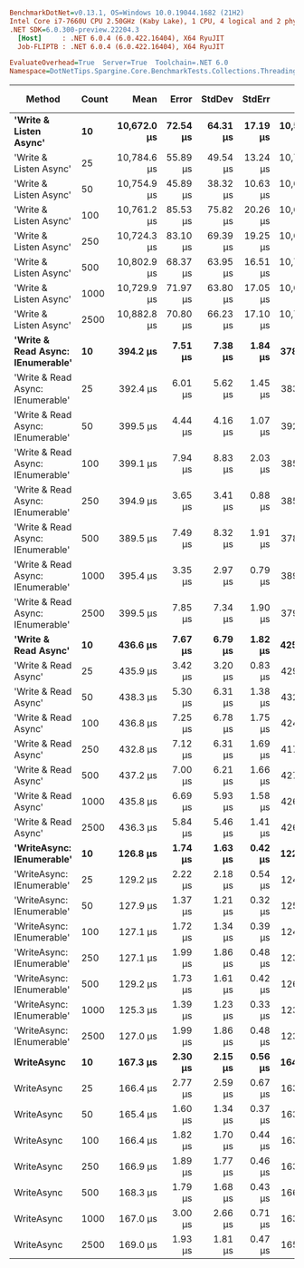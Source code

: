 ``` ini

BenchmarkDotNet=v0.13.1, OS=Windows 10.0.19044.1682 (21H2)
Intel Core i7-7660U CPU 2.50GHz (Kaby Lake), 1 CPU, 4 logical and 2 physical cores
.NET SDK=6.0.300-preview.22204.3
  [Host]     : .NET 6.0.4 (6.0.422.16404), X64 RyuJIT
  Job-FLIPTB : .NET 6.0.4 (6.0.422.16404), X64 RyuJIT

EvaluateOverhead=True  Server=True  Toolchain=.NET 6.0  
Namespace=DotNetTips.Spargine.Core.BenchmarkTests.Collections.Threading  Categories=Async  

```
|                            Method | Count |        Mean |    Error |   StdDev |   StdErr |         Min |          Q1 |      Median |          Q3 |         Max |     Op/s | CI99.9% Margin | Iterations | Kurtosis | MValue | Skewness | Rank | LogicalGroup | Baseline | Code Size |   Gen 0 |  Gen 1 | Allocated |
|---------------------------------- |------ |------------:|---------:|---------:|---------:|------------:|------------:|------------:|------------:|------------:|---------:|---------------:|-----------:|---------:|-------:|---------:|-----:|------------- |--------- |----------:|--------:|-------:|----------:|
|            **&#39;Write &amp; Listen Async&#39;** |    **10** | **10,672.0 μs** | **72.54 μs** | **64.31 μs** | **17.19 μs** | **10,543.4 μs** | **10,626.4 μs** | **10,687.6 μs** | **10,713.0 μs** | **10,779.6 μs** |    **93.70** |      **72.540 μs** |      **14.00** |    **2.124** |  **2.000** |  **-0.2612** |    **5** |            ***** |       **No** |      **3 KB** | **46.8750** |      **-** |    **407 KB** |
|            &#39;Write &amp; Listen Async&#39; |    25 | 10,784.6 μs | 55.89 μs | 49.54 μs | 13.24 μs | 10,715.1 μs | 10,752.2 μs | 10,772.4 μs | 10,823.1 μs | 10,862.0 μs |    92.72 |      55.889 μs |      14.00 |    1.610 |  2.000 |   0.2881 |    5 |            * |       No |      3 KB | 46.8750 |      - |    408 KB |
|            &#39;Write &amp; Listen Async&#39; |    50 | 10,754.9 μs | 45.89 μs | 38.32 μs | 10.63 μs | 10,696.1 μs | 10,735.1 μs | 10,758.5 μs | 10,763.8 μs | 10,821.3 μs |    92.98 |      45.894 μs |      13.00 |    1.913 |  2.000 |   0.0934 |    5 |            * |       No |      3 KB | 46.8750 |      - |    407 KB |
|            &#39;Write &amp; Listen Async&#39; |   100 | 10,761.2 μs | 85.53 μs | 75.82 μs | 20.26 μs | 10,646.1 μs | 10,695.3 μs | 10,770.0 μs | 10,800.3 μs | 10,903.2 μs |    92.93 |      85.527 μs |      14.00 |    1.922 |  2.000 |   0.0239 |    5 |            * |       No |      3 KB | 46.8750 |      - |    408 KB |
|            &#39;Write &amp; Listen Async&#39; |   250 | 10,724.3 μs | 83.10 μs | 69.39 μs | 19.25 μs | 10,607.0 μs | 10,684.5 μs | 10,727.6 μs | 10,789.8 μs | 10,812.8 μs |    93.25 |      83.096 μs |      13.00 |    1.701 |  2.000 |  -0.1984 |    5 |            * |       No |      3 KB | 31.2500 |      - |    407 KB |
|            &#39;Write &amp; Listen Async&#39; |   500 | 10,802.9 μs | 68.37 μs | 63.95 μs | 16.51 μs | 10,724.9 μs | 10,753.6 μs | 10,789.2 μs | 10,836.5 μs | 10,939.8 μs |    92.57 |      68.371 μs |      15.00 |    2.151 |  2.000 |   0.5685 |    5 |            * |       No |      3 KB | 46.8750 |      - |    406 KB |
|            &#39;Write &amp; Listen Async&#39; |  1000 | 10,729.9 μs | 71.97 μs | 63.80 μs | 17.05 μs | 10,622.3 μs | 10,702.0 μs | 10,732.1 μs | 10,784.7 μs | 10,823.4 μs |    93.20 |      71.968 μs |      14.00 |    1.784 |  2.000 |  -0.2135 |    5 |            * |       No |      3 KB | 46.8750 |      - |    408 KB |
|            &#39;Write &amp; Listen Async&#39; |  2500 | 10,882.8 μs | 70.80 μs | 66.23 μs | 17.10 μs | 10,780.1 μs | 10,829.1 μs | 10,878.4 μs | 10,937.2 μs | 10,998.9 μs |    91.89 |      70.802 μs |      15.00 |    1.603 |  2.000 |   0.0418 |    5 |            * |       No |      3 KB | 46.8750 |      - |    408 KB |
| **&#39;Write &amp; Read Async: IEnumerable&#39;** |    **10** |    **394.2 μs** |  **7.51 μs** |  **7.38 μs** |  **1.84 μs** |    **378.2 μs** |    **392.2 μs** |    **396.2 μs** |    **399.4 μs** |    **402.6 μs** | **2,536.96** |       **7.513 μs** |      **16.00** |    **2.509** |  **2.000** |  **-0.8968** |    **3** |            ***** |       **No** |      **0 KB** | **27.3438** | **1.9531** |    **242 KB** |
| &#39;Write &amp; Read Async: IEnumerable&#39; |    25 |    392.4 μs |  6.01 μs |  5.62 μs |  1.45 μs |    383.8 μs |    388.2 μs |    392.4 μs |    397.1 μs |    401.6 μs | 2,548.51 |       6.010 μs |      15.00 |    1.572 |  2.000 |   0.1535 |    3 |            * |       No |      0 KB | 27.3438 | 1.4648 |    242 KB |
| &#39;Write &amp; Read Async: IEnumerable&#39; |    50 |    399.5 μs |  4.44 μs |  4.16 μs |  1.07 μs |    392.9 μs |    396.2 μs |    400.0 μs |    402.5 μs |    406.5 μs | 2,502.88 |       4.443 μs |      15.00 |    1.697 |  2.000 |  -0.1551 |    3 |            * |       No |      0 KB | 27.3438 | 1.9531 |    242 KB |
| &#39;Write &amp; Read Async: IEnumerable&#39; |   100 |    399.1 μs |  7.94 μs |  8.83 μs |  2.03 μs |    385.9 μs |    392.8 μs |    396.5 μs |    403.6 μs |    417.0 μs | 2,505.61 |       7.945 μs |      19.00 |    2.340 |  2.000 |   0.6998 |    3 |            * |       No |      0 KB | 27.3438 | 1.9531 |    242 KB |
| &#39;Write &amp; Read Async: IEnumerable&#39; |   250 |    394.9 μs |  3.65 μs |  3.41 μs |  0.88 μs |    385.8 μs |    393.5 μs |    394.9 μs |    397.4 μs |    398.7 μs | 2,532.42 |       3.645 μs |      15.00 |    3.765 |  2.000 |  -1.0943 |    3 |            * |       No |      0 KB | 27.3438 | 1.9531 |    242 KB |
| &#39;Write &amp; Read Async: IEnumerable&#39; |   500 |    389.5 μs |  7.49 μs |  8.32 μs |  1.91 μs |    378.1 μs |    382.2 μs |    388.9 μs |    396.0 μs |    404.7 μs | 2,567.39 |       7.486 μs |      19.00 |    1.801 |  2.000 |   0.2683 |    3 |            * |       No |      0 KB | 27.3438 | 1.9531 |    242 KB |
| &#39;Write &amp; Read Async: IEnumerable&#39; |  1000 |    395.4 μs |  3.35 μs |  2.97 μs |  0.79 μs |    389.9 μs |    393.6 μs |    395.8 μs |    397.3 μs |    400.9 μs | 2,528.80 |       3.351 μs |      14.00 |    2.172 |  2.000 |  -0.1366 |    3 |            * |       No |      0 KB | 27.3438 | 1.9531 |    242 KB |
| &#39;Write &amp; Read Async: IEnumerable&#39; |  2500 |    399.5 μs |  7.85 μs |  7.34 μs |  1.90 μs |    379.4 μs |    397.8 μs |    401.0 μs |    403.1 μs |    409.3 μs | 2,503.05 |       7.847 μs |      15.00 |    4.291 |  2.000 |  -1.2182 |    3 |            * |       No |      0 KB | 27.3438 | 1.9531 |    242 KB |
|              **&#39;Write &amp; Read Async&#39;** |    **10** |    **436.6 μs** |  **7.67 μs** |  **6.79 μs** |  **1.82 μs** |    **425.6 μs** |    **432.9 μs** |    **438.9 μs** |    **440.0 μs** |    **450.1 μs** | **2,290.30** |       **7.665 μs** |      **14.00** |    **2.302** |  **2.000** |  **-0.1469** |    **4** |            ***** |       **No** |      **0 KB** | **27.3438** | **1.9531** |    **242 KB** |
|              &#39;Write &amp; Read Async&#39; |    25 |    435.9 μs |  3.42 μs |  3.20 μs |  0.83 μs |    429.7 μs |    433.9 μs |    436.4 μs |    438.1 μs |    440.6 μs | 2,294.33 |       3.417 μs |      15.00 |    2.020 |  2.000 |  -0.4092 |    4 |            * |       No |      0 KB | 27.3438 | 2.4414 |    242 KB |
|              &#39;Write &amp; Read Async&#39; |    50 |    438.3 μs |  5.30 μs |  6.31 μs |  1.38 μs |    432.2 μs |    435.0 μs |    436.8 μs |    438.0 μs |    459.1 μs | 2,281.52 |       5.300 μs |      21.00 |    6.223 |  2.000 |   1.8756 |    4 |            * |       No |      0 KB | 27.8320 | 1.9531 |    242 KB |
|              &#39;Write &amp; Read Async&#39; |   100 |    436.8 μs |  7.25 μs |  6.78 μs |  1.75 μs |    424.2 μs |    431.9 μs |    437.3 μs |    442.0 μs |    447.0 μs | 2,289.28 |       7.252 μs |      15.00 |    1.832 |  2.000 |  -0.1523 |    4 |            * |       No |      0 KB | 27.3438 | 1.4648 |    242 KB |
|              &#39;Write &amp; Read Async&#39; |   250 |    432.8 μs |  7.12 μs |  6.31 μs |  1.69 μs |    417.6 μs |    429.5 μs |    432.8 μs |    437.5 μs |    442.9 μs | 2,310.41 |       7.118 μs |      14.00 |    3.123 |  2.000 |  -0.6308 |    4 |            * |       No |      0 KB | 27.3438 | 2.4414 |    242 KB |
|              &#39;Write &amp; Read Async&#39; |   500 |    437.2 μs |  7.00 μs |  6.21 μs |  1.66 μs |    427.3 μs |    432.1 μs |    437.4 μs |    441.3 μs |    447.3 μs | 2,287.45 |       7.005 μs |      14.00 |    1.599 |  2.000 |  -0.0584 |    4 |            * |       No |      0 KB | 27.3438 | 1.9531 |    242 KB |
|              &#39;Write &amp; Read Async&#39; |  1000 |    435.8 μs |  6.69 μs |  5.93 μs |  1.58 μs |    426.0 μs |    433.0 μs |    436.4 μs |    439.0 μs |    445.1 μs | 2,294.41 |       6.689 μs |      14.00 |    1.943 |  2.000 |  -0.2593 |    4 |            * |       No |      0 KB | 27.3438 | 2.4414 |    242 KB |
|              &#39;Write &amp; Read Async&#39; |  2500 |    436.3 μs |  5.84 μs |  5.46 μs |  1.41 μs |    426.5 μs |    432.4 μs |    436.5 μs |    440.5 μs |    445.4 μs | 2,291.91 |       5.837 μs |      15.00 |    1.756 |  2.000 |  -0.0319 |    4 |            * |       No |      0 KB | 27.3438 | 1.9531 |    242 KB |
|         **&#39;WriteAsync: IEnumerable&#39;** |    **10** |    **126.8 μs** |  **1.74 μs** |  **1.63 μs** |  **0.42 μs** |    **122.4 μs** |    **126.2 μs** |    **127.4 μs** |    **127.9 μs** |    **129.0 μs** | **7,885.06** |       **1.745 μs** |      **15.00** |    **3.969** |  **2.000** |  **-1.2051** |    **1** |            ***** |       **No** |      **0 KB** |  **7.0801** | **0.7324** |     **66 KB** |
|         &#39;WriteAsync: IEnumerable&#39; |    25 |    129.2 μs |  2.22 μs |  2.18 μs |  0.54 μs |    124.9 μs |    128.0 μs |    129.6 μs |    130.4 μs |    132.9 μs | 7,737.28 |       2.216 μs |      16.00 |    2.377 |  2.000 |  -0.1525 |    1 |            * |       No |      0 KB |  7.0801 | 0.4883 |     66 KB |
|         &#39;WriteAsync: IEnumerable&#39; |    50 |    127.9 μs |  1.37 μs |  1.21 μs |  0.32 μs |    125.8 μs |    126.9 μs |    127.8 μs |    129.0 μs |    129.4 μs | 7,820.22 |       1.368 μs |      14.00 |    1.459 |  2.000 |  -0.1385 |    1 |            * |       No |      0 KB |  7.0801 | 0.7324 |     66 KB |
|         &#39;WriteAsync: IEnumerable&#39; |   100 |    127.1 μs |  1.72 μs |  1.34 μs |  0.39 μs |    124.2 μs |    126.5 μs |    127.4 μs |    128.1 μs |    128.5 μs | 7,867.03 |       1.717 μs |      12.00 |    2.358 |  2.000 |  -0.7813 |    1 |            * |       No |      0 KB |  7.0801 | 0.4883 |     66 KB |
|         &#39;WriteAsync: IEnumerable&#39; |   250 |    127.1 μs |  1.99 μs |  1.86 μs |  0.48 μs |    123.0 μs |    126.0 μs |    127.3 μs |    128.3 μs |    130.1 μs | 7,864.78 |       1.994 μs |      15.00 |    2.504 |  2.000 |  -0.4252 |    1 |            * |       No |      0 KB |  7.0801 | 0.7324 |     66 KB |
|         &#39;WriteAsync: IEnumerable&#39; |   500 |    129.2 μs |  1.73 μs |  1.61 μs |  0.42 μs |    126.0 μs |    128.1 μs |    128.9 μs |    130.1 μs |    132.1 μs | 7,737.42 |       1.726 μs |      15.00 |    2.354 |  2.000 |   0.0504 |    1 |            * |       No |      0 KB |  7.0801 | 0.4883 |     66 KB |
|         &#39;WriteAsync: IEnumerable&#39; |  1000 |    125.3 μs |  1.39 μs |  1.23 μs |  0.33 μs |    123.2 μs |    124.6 μs |    125.1 μs |    126.1 μs |    127.9 μs | 7,981.50 |       1.392 μs |      14.00 |    2.426 |  2.000 |   0.3939 |    1 |            * |       No |      0 KB |  7.0801 | 0.4883 |     66 KB |
|         &#39;WriteAsync: IEnumerable&#39; |  2500 |    127.0 μs |  1.99 μs |  1.86 μs |  0.48 μs |    123.0 μs |    126.6 μs |    127.2 μs |    128.3 μs |    129.2 μs | 7,875.67 |       1.992 μs |      15.00 |    2.530 |  2.000 |  -0.9223 |    1 |            * |       No |      0 KB |  7.0801 | 0.7324 |     66 KB |
|                        **WriteAsync** |    **10** |    **167.3 μs** |  **2.30 μs** |  **2.15 μs** |  **0.56 μs** |    **164.2 μs** |    **165.3 μs** |    **167.8 μs** |    **168.9 μs** |    **170.4 μs** | **5,978.01** |       **2.300 μs** |      **15.00** |    **1.387** |  **2.000** |  **-0.1199** |    **2** |            ***** |       **No** |      **0 KB** |  **7.0801** | **0.7324** |     **66 KB** |
|                        WriteAsync |    25 |    166.4 μs |  2.77 μs |  2.59 μs |  0.67 μs |    163.0 μs |    164.6 μs |    165.7 μs |    167.7 μs |    172.1 μs | 6,008.94 |       2.766 μs |      15.00 |    2.484 |  2.000 |   0.6499 |    2 |            * |       No |      0 KB |  7.0801 | 0.4883 |     66 KB |
|                        WriteAsync |    50 |    165.4 μs |  1.60 μs |  1.34 μs |  0.37 μs |    163.0 μs |    164.8 μs |    165.3 μs |    166.2 μs |    167.8 μs | 6,047.63 |       1.601 μs |      13.00 |    2.084 |  2.000 |  -0.0784 |    2 |            * |       No |      0 KB |  7.0801 | 0.7324 |     66 KB |
|                        WriteAsync |   100 |    166.4 μs |  1.82 μs |  1.70 μs |  0.44 μs |    163.7 μs |    165.3 μs |    166.5 μs |    167.6 μs |    169.1 μs | 6,010.28 |       1.817 μs |      15.00 |    1.662 |  2.000 |  -0.1735 |    2 |            * |       No |      0 KB |  7.0801 | 0.7324 |     66 KB |
|                        WriteAsync |   250 |    166.9 μs |  1.89 μs |  1.77 μs |  0.46 μs |    163.6 μs |    165.6 μs |    166.9 μs |    168.3 μs |    170.4 μs | 5,991.95 |       1.895 μs |      15.00 |    2.222 |  2.000 |  -0.0088 |    2 |            * |       No |      0 KB |  7.0801 | 0.7324 |     66 KB |
|                        WriteAsync |   500 |    168.3 μs |  1.79 μs |  1.68 μs |  0.43 μs |    166.3 μs |    166.9 μs |    167.5 μs |    169.6 μs |    171.9 μs | 5,942.73 |       1.792 μs |      15.00 |    2.047 |  2.000 |   0.5920 |    2 |            * |       No |      0 KB |  7.0801 | 0.4883 |     66 KB |
|                        WriteAsync |  1000 |    167.0 μs |  3.00 μs |  2.66 μs |  0.71 μs |    163.1 μs |    164.4 μs |    167.5 μs |    169.1 μs |    171.8 μs | 5,987.15 |       3.005 μs |      14.00 |    1.541 |  2.000 |   0.0807 |    2 |            * |       No |      0 KB |  7.0801 | 0.4883 |     66 KB |
|                        WriteAsync |  2500 |    169.0 μs |  1.93 μs |  1.81 μs |  0.47 μs |    165.2 μs |    168.5 μs |    169.4 μs |    170.1 μs |    171.5 μs | 5,916.32 |       1.934 μs |      15.00 |    2.353 |  2.000 |  -0.6089 |    2 |            * |       No |      0 KB |  7.0801 | 0.4883 |     66 KB |
